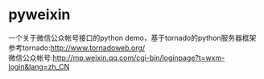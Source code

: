 pyweixin
========

一个关于微信公众帐号接口的python demo，基于tornado的python服务器框架 <br>
参考tornado:http://www.tornadoweb.org/   <br>
微信公众帐号:http://mp.weixin.qq.com/cgi-bin/loginpage?t=wxm-login&lang=zh_CN <br>
 
